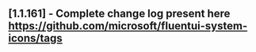 ## [1.1.161] - Complete change log present here https://github.com/microsoft/fluentui-system-icons/tags